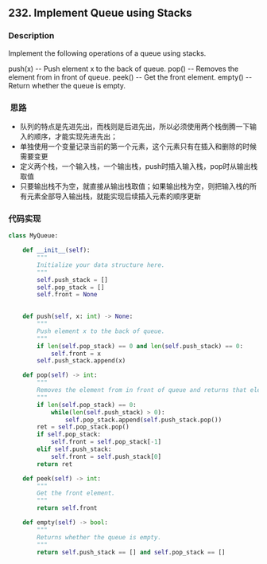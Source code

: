 ## 232. Implement Queue using Stacks


### Description
Implement the following operations of a queue using stacks.

push(x) -- Push element x to the back of queue.
pop() -- Removes the element from in front of queue.
peek() -- Get the front element.
empty() -- Return whether the queue is empty.


###  思路
- 队列的特点是先进先出，而栈则是后进先出，所以必须使用两个栈倒腾一下输入的顺序，才能实现先进先出；
- 单独使用一个变量记录当前的第一个元素，这个元素只有在插入和删除的时候需要变更
- 定义两个栈，一个输入栈，一个输出栈，push时插入输入栈，pop时从输出栈取值
- 只要输出栈不为空，就直接从输出栈取值；如果输出栈为空，则把输入栈的所有元素全部导入输出栈，就能实现后续插入元素的顺序更新

### 代码实现
```python
class MyQueue:

    def __init__(self):
        """
        Initialize your data structure here.
        """
        self.push_stack = []
        self.pop_stack = []
        self.front = None
        

    def push(self, x: int) -> None:
        """
        Push element x to the back of queue.
        """
        if len(self.pop_stack) == 0 and len(self.push_stack) == 0:
            self.front = x
        self.push_stack.append(x)

    def pop(self) -> int:
        """
        Removes the element from in front of queue and returns that element.
        """
        if len(self.pop_stack) == 0:
            while(len(self.push_stack) > 0):
                self.pop_stack.append(self.push_stack.pop())
        ret = self.pop_stack.pop()
        if self.pop_stack:
            self.front = self.pop_stack[-1] 
        elif self.push_stack:
            self.front = self.push_stack[0]
        return ret

    def peek(self) -> int:
        """
        Get the front element.
        """
        return self.front

    def empty(self) -> bool:
        """
        Returns whether the queue is empty.
        """
        return self.push_stack == [] and self.pop_stack == [] 

```


